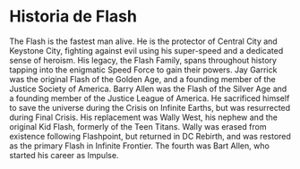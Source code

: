 # Historia de Flash

The Flash is the fastest man alive. He is the protector of Central City and Keystone City, fighting against evil using his super-speed and a dedicated sense of heroism. His legacy, the Flash Family, spans throughout history tapping into the enigmatic Speed Force to gain their powers. Jay Garrick was the original Flash of the Golden Age, and a founding member of the Justice Society of America. Barry Allen was the Flash of the Silver Age and a founding member of the Justice League of America. He sacrificed himself to save the universe during the Crisis on Infinite Earths, but was resurrected during Final Crisis. His replacement was Wally West, his nephew and the original Kid Flash, formerly of the Teen Titans. Wally was erased from existence following Flashpoint, but returned in DC Rebirth, and was restored as the primary Flash in Infinite Frontier. The fourth was Bart Allen, who started his career as Impulse.
